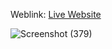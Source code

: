 Weblink: [Live Website](https://portfolio-iv8o.onrender.com/)

![Screenshot (379)](https://github.com/user-attachments/assets/b00b9bb0-be3a-4ea0-9b35-13082a23ce10)
